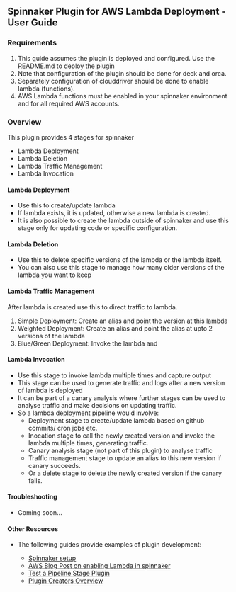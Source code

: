 ## Spinnaker Plugin for AWS Lambda Deployment - User Guide

### Requirements

1. This guide assumes the plugin is deployed and configured. Use the README.md to deploy the plugin
2. Note that configuration of the plugin should be done for deck and orca.
3. Separately configuration of clouddriver should be done to enable lambda (functions).
4. AWS Lambda functions must be enabled in your spinnaker environment and for all required AWS accounts. 

### Overview

This plugin provides 4 stages for spinnaker

* Lambda Deployment
* Lambda Deletion
* Lambda Traffic Management
* Lambda Invocation

#### Lambda Deployment

* Use this to create/update lambda
* If lambda exists, it is updated, otherwise a new lambda is created.
* It is also possible to create the lambda outside of spinnaker and use this stage only for updating code or specific configuration.

#### Lambda Deletion

* Use this to delete specific versions of the lambda or the lambda itself.
* You can also use this stage to manage how many older versions of the lambda you want to keep

#### Lambda Traffic Management

After lambda is created use this to direct traffic to lambda.
1. Simple Deployment: Create an alias and point the version at this lambda
2. Weighted Deployment: Create an alias and point the alias at upto 2 versions of the lambda
3. Blue/Green Deployment: Invoke the lambda and 

#### Lambda Invocation

* Use this stage to invoke lambda multiple times and capture output
* This stage can be used to generate traffic and logs after a new version of lambda is deployed
* It can be part of a canary analysis where further stages can be used to analyse traffic and make decisions on updating traffic.
* So a lambda deployment pipeline would involve:
    * Deployment stage to create/update lambda based on github commits/ cron jobs etc.
    * Inocation stage to call the newly created version and invoke the lambda multiple times, generating traffic.
    * Canary analysis stage (not part of this plugin) to analyse traffic
    * Traffic management stage to update an alias to this new version if canary succeeds.
    * Or a delete stage to delete the newly created version if the canary fails.

#### Troubleshooting

* Coming soon...

#### Other Resources

* The following guides provide examples of plugin development:
  
    * [Spinnaker setup](https://spinnaker.io/setup/install/)
    * [AWS Blog Post on enabling Lambda in spinnaker](https://aws.amazon.com/blogs/opensource/how-to-integrate-aws-lambda-with-spinnaker/)
	* [Test a Pipeline Stage Plugin](https://spinnaker.io/guides/developer/plugin-creators/deck-plugin)
	* [Plugin Creators Overview](https://spinnaker.io/guides/developer/plugin-creators/overview/)

